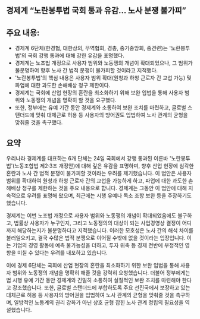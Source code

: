 ## 경제계 “노란봉투법 국회 통과 유감… 노사 분쟁 불가피”

## 주요 내용:
*   경제계 6단체(한경협, 대한상의, 무역협회, 경총, 중기중앙회, 중견련)는 '노란봉투법'의 국회 강행 통과에 대해 강한 유감을 표명했다.
*   경제계는 노조법 개정으로 사용자 범위와 노동쟁의 개념이 확대되었으나, 그 범위가 불분명하여 향후 노사 간 법적 분쟁이 불가피할 것이라고 지적했다.
*   '노란봉투법'의 핵심 내용은 사용자 범위 확대(원청과 하청 근로자 간 교섭 가능) 및 파업에 대한 과도한 손해배상 청구 제한이다.
*   경제계는 국회에 산업 현장의 혼란을 최소화하기 위해 보완 입법을 통해 사용자 범위와 노동쟁의 개념을 명확히 할 것을 요구했다.
*   또한, 정부에는 유예 기간 동안 경제계와 소통하여 보완 조치를 마련하고, 글로벌 스탠더드에 맞춰 대체근로 허용 등 사용자의 방어권도 입법하여 노사 관계의 균형을 맞춰줄 것을 촉구했다.

## 요약

우리나라 경제계를 대표하는 6개 단체는 24일 국회에서 강행 통과된 이른바 '노란봉투법'(노동조합법 제2·3조 개정안)에 대해 깊은 유감을 표명하며, 향후 산업 현장에 심각한 혼란과 노사 간 법적 분쟁이 불가피할 것이라는 우려를 제기했습니다. 이 법안은 사용자 범위를 확대하여 원청과 하청 근로자 간의 교섭을 가능하게 하고, 파업에 대한 과도한 손해배상 청구를 제한하는 것을 주요 내용으로 합니다. 경제계는 그동안 이 법안에 대해 지속적으로 우려를 표명해 왔으며, 최근에는 시행 유예나 독소 조항 보완 등을 주장하기도 했습니다.

경제계는 이번 노조법 개정으로 사용자 범위와 노동쟁의 개념이 확대되었음에도 불구하고, 법률상 사용자가 누구인지, 그리고 노동쟁의의 대상이 되는 사업경영상 결정이 어디까지 해당하는지가 불분명하다고 지적했습니다. 이러한 모호성은 노사 간의 해석 차이를 불러일으키고, 결국 수많은 법적 분쟁으로 이어질 수밖에 없을 것이라는 입장입니다. 이는 기업의 경영 활동에 예측 불가능성을 더하고, 투자 위축 등 경제 전반에 부정적인 영향을 미칠 수 있다는 우려를 내포하고 있습니다.

이에 경제 6단체는 국회에 산업 현장의 혼란을 최소화하기 위한 보완 입법을 통해 사용자 범위와 노동쟁의 개념을 명확히 해줄 것을 강력히 요청했습니다. 더불어 정부에게는 법 시행 유예 기간 동안 경제계와 긴밀히 소통하여 실질적인 보완 조치를 마련해야 한다고 강조했습니다. 또한, 글로벌 스탠더드에 부합하도록 주요 선진국에서 보장하고 있는 대체근로 허용 등 사용자의 방어권을 입법하여 노사 관계의 균형을 맞춰줄 것을 촉구하며, 일방적인 노동계의 권리 강화가 아닌 상호 균형 잡힌 노사 관계 정립의 필요성을 역설했습니다.